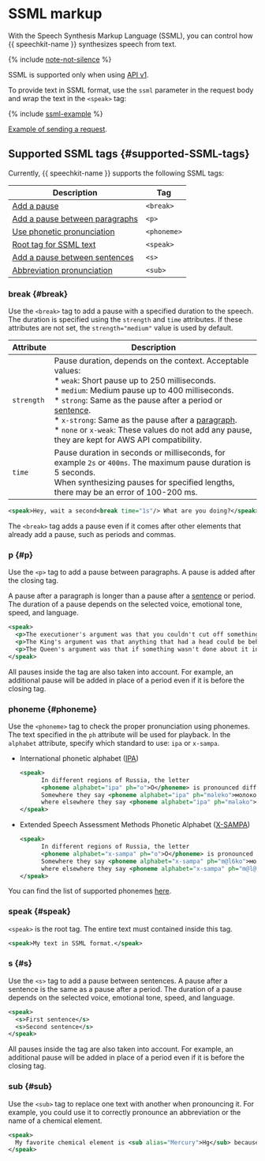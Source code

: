 # SSML markup

With the Speech Synthesis Markup Language (SSML), you can control how {{ speechkit-name }} synthesizes speech from text.

{% include [note-not-silence](../../../_includes/speechkit/note-not-silence.md) %}

SSML is supported only when using [API v1](../request.md).

To provide text in SSML format, use the `ssml` parameter in the request body and wrap the text in the `<speak>` tag:

{% include [ssml-example](../../../_includes/speechkit/ssml-example.md) %}

[Example of sending a request](../request.md#ssml).

## Supported SSML tags {#supported-SSML-tags}

Currently, {{ speechkit-name }} supports the following SSML tags:

| Description | Tag |
|----------------------------------------------------|-------------|
| [Add a pause](#break) | `<break>` |
| [Add a pause between paragraphs](#p) | `<p>` |
| [Use phonetic pronunciation](#phoneme) | `<phoneme>` |
| [Root tag for SSML text](#speak) | `<speak>` |
| [Add a pause between sentences](#s) | `<s>` |
| [Abbreviation pronunciation](#sub) | `<sub>` |

### break {#break}

Use the `<break>` tag to add a pause with a specified duration to the speech. The duration is specified using the `strength` and `time` attributes. If these attributes are not set, the `strength="medium"` value is used by default.

| Attribute | Description |
----- | -----
| `strength` | Pause duration, depends on the context. Acceptable values:<br>* `weak`: Short pause up to 250 milliseconds.<br>* `medium`: Medium pause up to 400 milliseconds.<br>* `strong`: Same as the pause after a period or [sentence](#s).<br>* `x-strong`: Same as the pause after a [paragraph](#p).<br>* `none` or `x-weak`: These values do not add any pause, they are kept for AWS API compatibility. |
| `time` | Pause duration in seconds or milliseconds, for example `2s` or `400ms`. The maximum pause duration is 5 seconds.<br>When synthesizing pauses for specified lengths, there may be an error of 100-200 ms. |

```xml
<speak>Hey, wait a second<break time="1s"/> What are you doing?</speak>
```

The `<break>` tag adds a pause even if it comes after other elements that already add a pause, such as periods and commas.

### p {#p}

Use the `<p>` tag to add a pause between paragraphs. A pause is added after the closing tag.

A pause after a paragraph is longer than a pause after a [sentence](#s) or period. The duration of a pause depends on the selected voice, emotional tone, speed, and language.

```xml
<speak>
  <p>The executioner's argument was that you couldn't cut off something's head unless there was a trunk to sever it from.</p>
  <p>The King's argument was that anything that had a head could be beheaded, and that you weren't to talk nonsense.</p>
  <p>The Queen's argument was that if something wasn't done about it in less than no time, she'd have everyone beheaded all round. It was this last argument that had everyone looking so nervous and uncomfortable.</p>
</speak>
```

All pauses inside the tag are also taken into account. For example, an additional pause will be added in place of a period even if it is before the closing tag.

### phoneme {#phoneme}

Use the `<phoneme>` tag to check the proper pronunciation using phonemes. The text specified in the `ph` attribute will be used for playback. In the `alphabet` attribute, specify which standard to use: `ipa` or `x-sampa`.

* International phonetic alphabet ([IPA](https://en.wikipedia.org/wiki/International_Phonetic_Alphabet))

   ```xml
   <speak>
         In different regions of Russia, the letter
         <phoneme alphabet="ipa" ph="o">O</phoneme> is pronounced differently in words.
         Somewhere they say <phoneme alphabet="ipa" ph="məlɐko">молоко</phoneme>,
         where elsewhere they say <phoneme alphabet="ipa" ph="mələko">молоко</phoneme>.
   </speak>
   ```

* Extended Speech Assessment Methods Phonetic Alphabet ([X-SAMPA](https://en.wikipedia.org/wiki/X-SAMPA))

   ```xml
   <speak>
         In different regions of Russia, the letter
         <phoneme alphabet="x-sampa" ph="o">O</phoneme> is pronounced differently in words.
         Somewhere they say <phoneme alphabet="x-sampa" ph="m@l6ko">молоко</phoneme>,
         where elsewhere they say <phoneme alphabet="x-sampa" ph="m@l@ko">молоко</phoneme>.
   </speak>
   ```

You can find the list of supported phonemes [here](ssml-supported-phonemes.md).

### speak {#speak}

`<speak>` is the root tag. The entire text must contained inside this tag.

```xml
<speak>My text in SSML format.</speak>
```

### s {#s}

Use the `<s>` tag to add a pause between sentences. A pause after a sentence is the same as a pause after a period. The duration of a pause depends on the selected voice, emotional tone, speed, and language.

```xml
<speak>
  <s>First sentence</s>
  <s>Second sentence</s>
</speak>
```

All pauses inside the tag are also taken into account. For example, an additional pause will be added in place of a period even if it is before the closing tag.

### sub {#sub}

Use the `<sub>` tag to replace one text with another when pronouncing it. For example, you could use it to correctly pronounce an abbreviation or the name of a chemical element.

```xml
<speak>
  My favorite chemical element is <sub alias="Mercury">Hg</sub> because it's shiny.
</speak>
```
